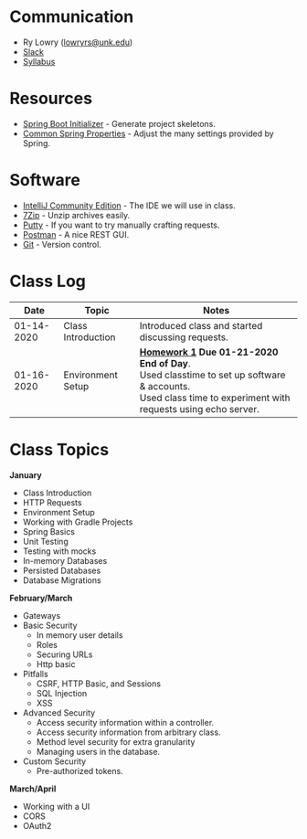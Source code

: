 # Communication

* Ry Lowry (lowryrs@unk.edu)
* [Slack](https://cybr406-2020.slack.com)
* [Syllabus](/files/cybr406-syllabus-2020.pdf)

# Resources

* [Spring Boot Initializer][] - Generate project skeletons.
* [Common Spring Properties][] - Adjust the many settings provided by Spring.

# Software

* [IntelliJ Community Edition][] - The IDE we will use in class.
* [7Zip][] - Unzip archives easily.
* [Putty][] - If you want to try manually crafting requests.
* [Postman][] - A nice REST GUI.
* [Git][] - Version control.

# Class Log

| Date | Topic | Notes |
|------|-------|-------|
| 01-14-2020 | Class Introduction | Introduced class and started discussing requests. |
| 01-16-2020 | Environment Setup | **[Homework 1](/homework/cybr406-hwk1.docx) Due 01-21-2020 End of Day**.<br/>Used classtime to set up software & accounts.<br/>Used class time to experiment with requests using echo server.

# Class Topics

**January**

* Class Introduction
* HTTP Requests
* Environment Setup
* Working with Gradle Projects
* Spring Basics
* Unit Testing
* Testing with mocks
* In-memory Databases
* Persisted Databases
* Database Migrations

**February/March**

* Gateways
* Basic Security
  * In memory user details
  * Roles
  * Securing URLs
  * Http basic
* Pitfalls
  * CSRF, HTTP Basic, and Sessions
  * SQL Injection
  * XSS
* Advanced Security
  * Access security information within a controller.
  * Access security information from arbitrary class.
  * Method level security for extra granularity
  * Managing users in the database.
* Custom Security
  * Pre-authorized tokens.

**March/April**

* Working with a UI
* CORS
* OAuth2

<!-- Resources -->
[Spring Boot Initializer]: https://start.spring.io
[Common Spring Properties]: https://docs.spring.io/spring-boot/docs/current/reference/html/common-application-properties.html
[WizTools RESTClient]: https://github.com/wiztools/rest-client/releases/download/3.7.1/restclient-ui-fat-3.7.1.jar
[Postman]: https://www.getpostman.com
[Heroku Project Setup]: /notes/heroku-project-setup.md
[GitHub + Heroku Project Setup]: /notes/github-project-setup.md
[Git]: https://git-scm.com/downloads
[IntelliJ Community Edition]: https://www.jetbrains.com/idea/
[7Zip]: https://www.7-zip.org/
[Putty]: https://www.chiark.greenend.org.uk/~sgtatham/putty/latest.html

<!-- Notes -->
[Database Migrations]: /notes/database-migrations.md
[Spring Data REST]: /notes/spring-data-rest.md
[Gateways]: /notes/gateways.md
[Security - Basics]: /notes/security-basics.md
[Security - Advanced]: /notes/security-advanced.md
[Security - Checklist]: /notes/security-checklist.md
[open-house]: /notes/open-house.md
[Event Handler Shortcomings]: /notes/event-handler-shortcomings.md
[Security - OAuth]: /notes/security-oauth.md
[blog-wrap-up]: /notes/blog-odd-and-ends.md

<!-- Demos -->
[Books Demo]: https://github.com/ryl/cybr406-books

<!-- Homework -->
[Homework 2]: /homework/homework02-persisted-database.md
[Homework 3]: /homework/homework03-user-security.md
[Homework 4]: /homework/homework04-user-oauth.md
[project]: /homework/project.md
